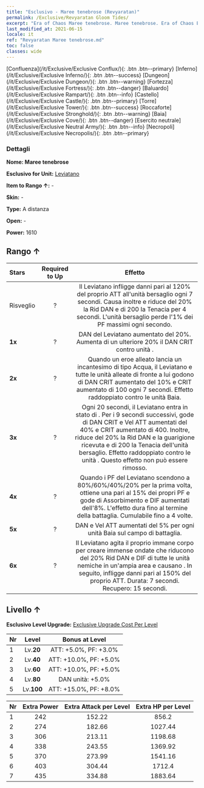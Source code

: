 ```yaml
---
title: "Esclusivo - Maree tenebrose (Revyaratan)"
permalink: /Exclusive/Revyaratan Gloom Tides/
excerpt: "Era of Chaos Maree tenebrose. Maree tenebrose. Era of Chaos Esclusivo Maree tenebrose. Leviatano Esclusivo."
last_modified_at: 2021-06-15
locale: it
ref: "Revyaratan Maree tenebrose.md"
toc: false
classes: wide
---
```

 [Confluenza](/it/Exclusive/Exclusive Conflux/){: .btn .btn--primary} [Inferno](/it/Exclusive/Exclusive Inferno/){: .btn .btn--success} [Dungeon](/it/Exclusive/Exclusive Dungeon/){: .btn .btn--warning} [Fortezza](/it/Exclusive/Exclusive Fortress/){: .btn .btn--danger} [Baluardo](/it/Exclusive/Exclusive Rampart/){: .btn .btn--info} [Castello](/it/Exclusive/Exclusive Castle/){: .btn .btn--primary} [Torre](/it/Exclusive/Exclusive Tower/){: .btn .btn--success} [Roccaforte](/it/Exclusive/Exclusive Stronghold/){: .btn .btn--warning} [Baia](/it/Exclusive/Exclusive Cove/){: .btn .btn--danger} [Esercito neutrale](/it/Exclusive/Exclusive Neutral Army/){: .btn .btn--info} [Necropoli](/it/Exclusive/Exclusive Necropolis/){: .btn .btn--primary} 

### Dettagli
 **Nome: Maree tenebrose** 

 **Esclusivo for Unit:** [Leviatano](/it/units/Revyaratan/) 

 **Item to Rango ↑:** -

 **Skin:** -

 **Type:** A distanza

 **Open:** -

 **Power:** 1610

## Rango ↑

  |     Stars    |  Required to Up | Effetto |
  |:-------------|:---------------:|:---------------:|
  |  Risveglio  | ? | <Profumo di sangue> Il Leviatano infligge danni pari al 120% del proprio ATT all'unità bersaglio ogni 7 secondi. Causa inoltre <Sanguinamento> e riduce del 20% la Rid DAN e di 200 la Tenacia per 4 secondi. L'unità bersaglio perde l'1% dei PF massimi ogni secondo. |
  | **1x** <i class="fas fa-star"/> | ? | DAN del Leviatano aumentato del 20%. Aumenta di un ulteriore 20% il DAN CRIT contro unità <rallentate>. |
  | **2x** <i class="fas fa-star"/> | ? | Quando un eroe alleato lancia un incantesimo di tipo Acqua, il Leviatano e tutte le unità alleate di fronte a lui godono di DAN CRIT aumentato del 10% e CRIT aumentato di 100 ogni 7 secondi. Effetto raddoppiato contro le unità Baia. |
  | **3x** <i class="fas fa-star"/> | ? | <Morsi frenetici> Ogni 20 secondi, il Leviatano entra in stato di <Morsi frenetici>. Per i 9 secondi successivi, gode di DAN CRIT e Vel ATT aumentati del 40% e CRIT aumentato di 400. Inoltre, riduce del 20% la Rid DAN e la guarigione ricevuta e di 200 la Tenacia dell'unità bersaglio. Effetto raddoppiato contro le unità <rallentate>. Questo effetto non può essere rimosso. |
  | **4x** <i class="fas fa-star"/> | ? | Quando i PF del Leviatano scendono a 80%/60%/40%/20% per la prima volta, ottiene una <bolla> pari al 15% dei propri PF e gode di Assorbimento e DIF aumentati dell'8%. L'effetto dura fino al termine della battaglia. Cumulabile fino a 4 volte. |
  | **5x** <i class="fas fa-star"/> | ? | DAN e Vel ATT aumentati del 5% per ogni unità Baia sul campo di battaglia. |
  | **6x** <i class="fas fa-star"/> | ? | <Sepoltura abissale> Il Leviatano agita il proprio immane corpo per creare immense ondate che riducono del 20% Rid DAN e DIF di tutte le unità nemiche in un'ampia area e causano <Rallentamento>. In seguito, infligge danni pari al 150% del proprio ATT. Durata: 7 secondi. Recupero: 15 secondi. |


## Livello ↑
 **Esclusivo Level Upgrade:** [Exclusive Upgrade Cost Per Level](/Exclusive/ExclusiveUpgradeCostPerLevel/)

  |  Nr  |   Level  | Bonus at Level |
  |:-----|:--------:|:--------------:|
  | 1 | Lv.**20** | ATT: +5.0%, PF: +3.0% |
  | 2 | Lv.**40** | ATT: +10.0%, PF: +5.0% |
  | 3 | Lv.**60** | ATT: +10.0%, PF: +5.0% |
  | 4 | Lv.**80** | DAN unità: +5.0% |
  | 5 | Lv.**100** | ATT: +15.0%, PF: +8.0% |


  |  Nr  |  Extra Power | Extra Attack per Level | Extra HP per Level |
  |:-----|:--------:|:--------:|:--------:|
  | 1 | 242 | 152.22 | 856.2 |
  | 2 | 274 | 182.66 | 1027.44 |
  | 3 | 306 | 213.11 | 1198.68 |
  | 4 | 338 | 243.55 | 1369.92 |
  | 5 | 370 | 273.99 | 1541.16 |
  | 6 | 403 | 304.44 | 1712.4 |
  | 7 | 435 | 334.88 | 1883.64 |


